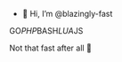 - 👋 Hi, I’m @blazingly-fast

GO*PHP*BASH*LUA*JS

Not that fast after all  🐌

<!---
blazingly-fast/blazingly-fast is a ✨ special ✨ repository because its `README.md` (this file) appears on your GitHub profile.
You can click the Preview link to take a look at your changes.
--->
